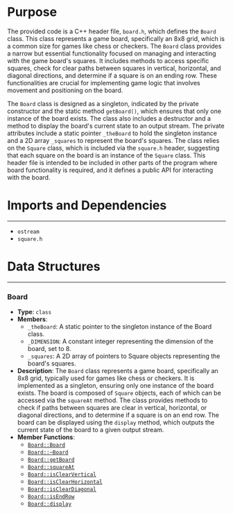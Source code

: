 # Purpose
The provided code is a C++ header file, `board.h`, which defines the `Board` class. This class represents a game board, specifically an 8x8 grid, which is a common size for games like chess or checkers. The `Board` class provides a narrow but essential functionality focused on managing and interacting with the game board's squares. It includes methods to access specific squares, check for clear paths between squares in vertical, horizontal, and diagonal directions, and determine if a square is on an ending row. These functionalities are crucial for implementing game logic that involves movement and positioning on the board.

The `Board` class is designed as a singleton, indicated by the private constructor and the static method `getBoard()`, which ensures that only one instance of the board exists. The class also includes a destructor and a method to display the board's current state to an output stream. The private attributes include a static pointer `_theBoard` to hold the singleton instance and a 2D array `_squares` to represent the board's squares. The class relies on the `Square` class, which is included via the `square.h` header, suggesting that each square on the board is an instance of the `Square` class. This header file is intended to be included in other parts of the program where board functionality is required, and it defines a public API for interacting with the board.
# Imports and Dependencies

---
- `ostream`
- `square.h`


# Data Structures

---
### Board<!-- {{#data_structure:Board}} -->
- **Type**: `class`
- **Members**:
    - `_theBoard`: A static pointer to the singleton instance of the Board class.
    - `_DIMENSION`: A constant integer representing the dimension of the board, set to 8.
    - `_squares`: A 2D array of pointers to Square objects representing the board's squares.
- **Description**: The `Board` class represents a game board, specifically an 8x8 grid, typically used for games like chess or checkers. It is implemented as a singleton, ensuring only one instance of the board exists. The board is composed of `Square` objects, each of which can be accessed via the `squareAt` method. The class provides methods to check if paths between squares are clear in vertical, horizontal, or diagonal directions, and to determine if a square is on an end row. The board can be displayed using the `display` method, which outputs the current state of the board to a given output stream.
- **Member Functions**:
    - [`Board::Board`](board.cpp.driver.md#Board::Board)
    - [`Board::~Board`](board.cpp.driver.md#Board::~Board)
    - [`Board::getBoard`](board.cpp.driver.md#Board::getBoard)
    - [`Board::squareAt`](board.cpp.driver.md#Board::squareAt)
    - [`Board::isClearVertical`](board.cpp.driver.md#Board::isClearVertical)
    - [`Board::isClearHorizontal`](board.cpp.driver.md#Board::isClearHorizontal)
    - [`Board::isClearDiagonal`](board.cpp.driver.md#Board::isClearDiagonal)
    - [`Board::isEndRow`](board.cpp.driver.md#Board::isEndRow)
    - [`Board::display`](board.cpp.driver.md#Board::display)


